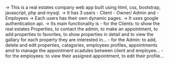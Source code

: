 -> This is a real estates company web app built using html, css, bootstrap, javascript, php and mysql.
-> It has 3 users - Client
               - Owner/ Admin and 
               - Employees
-> Each users has their own dynamic pages.
-> It uses google authentication api.
-> Its main functionality is - for the Clients: to show the real estates Properties, to contact the admin, to make an appointment, to add properties to favorites, to show properties in detail and to view the gallary for each property they are interested in...
                             - for the Admin: to add, delete and edit properties, catagories, employees profiles, appointments amd to manage the appointment scadules between client and employee...
                             - for the employees: to view their assigned appointment, to edit their profile...
